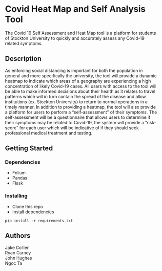 # Covid Heat Map and Self Analysis Tool
The Covid 19 Self Assessment and Heat Map tool is a platform for students of Stockton University to quickly and accurately assess any Covid-19 related symptoms.

## Description

As enforcing social distancing is important for both the population in general and more specifically the university, the tool will provide a dynamic heatmap to indicate which areas of a geography are experiencing a high concentration of likely Covid-19 cases. All users with access to the tool will be able to make informed decisions about their health as it relates to travel patterns which will in turn contain the spread of the disease and allow institutions (ex. Stockton University) to return to normal operations in a timely manner. 
In addition to providing a heatmap, the tool will also provide a platform for users to perform a “self-assessment” of their symptoms. The self-assessment will be a questionnaire that allows users to determine if their symptoms may be related to Covid-19, the system will provide a “risk-score” for each user which will be indicative of if they should seek professional medical treatment and testing. 


## Getting Started

### Dependencies

* Folium
* Pandas
* Flask

### Installing

* Clone this repo
* Install dependencies   
```
pip install -r requirements.txt
```


## Authors
Jake Collier  
Ryan Carney  
John Hughes  
Ngoc Ta  
